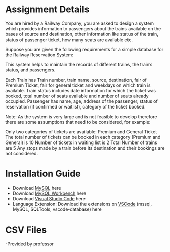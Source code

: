 # Assignment Details 
You are hired by a Railway Company, you are asked to design a system which provides information to passengers about the trains available on the bases of source and destination, other information like status of the train, status of passenger ticket, how many seats are available etc.

Suppose you are given the following requirements for a simple database for the Railway Reservation System:

This system helps to maintain the records of different trains, the train’s status, and passengers.

Each Train has Train number, train name, source, destination, fair of Premium Ticket, fair for general ticket and weekdays on which train is available.
Train status includes date information for which the ticket was booked, total number of seats available and number of seats already occupied.
Passenger has name, age, address of the passenger, status of reservation (if confirmed or waitlist), category of the ticket booked.
 

Note: As the system is very large and is not feasible to develop therefore there are some assumptions that need to be considered, for example:

Only two categories of tickets are available: Premium and General Ticket
The total number of tickets can be booked in each category (Premium and General) is 10
Number of tickets in waiting list is 2
Total Number of trains are 5
Any stops made by a train before its destination and their bookings are not considered.

# Installation Guide
- Download [MySQL](https://www.mysql.com/downloads/) here  
- Download [MySQL Workbench](https://www.mysql.com/products/workbench/) here  
- Download [Visual Studio Code](https://code.visualstudio.com/download) here  
- Language Extension: Download the extensions on [VSCode](https://code.visualstudio.com/) (mssql, MySQL, SQLTools, vscode-database) here  


# CSV Files
-Provided by professor
